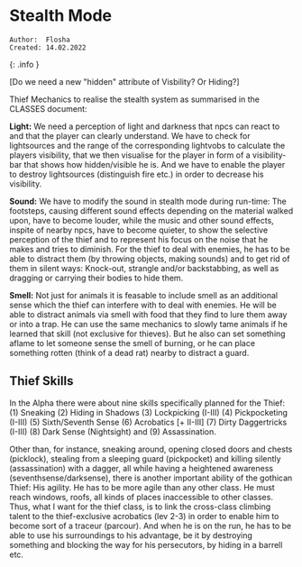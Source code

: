 # Stealth Mode

```
Author:  Flosha
Created: 14.02.2022
```
{: .info }

[Do we need a new "hidden" attribute of Visbility? Or Hiding?]

Thief Mechanics to realise the stealth system as summarised in the CLASSES document:

**Light:** We need a perception of light and darkness that npcs can react to and that the player can clearly understand. We have to check for lightsources and the range of the corresponding lightvobs to calculate the players visibility, that we then visualise for the player in form of a visibility-bar that shows how hidden/visible he is. And we have to enable the player to destroy lightsources (distinguish fire etc.) in order to decrease his visibility.

**Sound:** We have to modify the sound in stealth mode during run-time: The footsteps, causing different sound effects depending on the material walked upon, have to become louder, while the music and other sound effects, inspite of nearby npcs, have to become quieter, to show the selective perception of the thief and to represent his focus on the noise that he makes and tries to diminish. For the thief to deal with enemies, he has to be able to distract them (by throwing objects, making sounds) and to get rid of them in silent ways: Knock-out, strangle and/or backstabbing, as well as dragging or carrying their bodies to hide them. 

**Smell:** Not just for animals it is feasable to include smell as an additional sense which the thief can interfere with to deal with enemies. He will be able to distract animals via smell with food that they find to lure them away or into a trap. He can use the same mechanics to slowly tame animals if he learned that skill (not exclusive for thieves). But he also can set something aflame to let someone sense the smell of burning, or he can place something rotten (think of a dead rat) nearby to distract a guard. 


## Thief Skills

In the Alpha there were about nine skills specifically planned for the Thief:
(1) Sneaking
(2) Hiding in Shadows
(3) Lockpicking (I-III)
(4) Pickpocketing (I-III)
(5) Sixth/Seventh Sense
(6) Acrobatics [+ II-III]
(7) Dirty Daggertricks (I-III)
(8) Dark Sense (Nightsight) and 
(9) Assassination. 

Other than, for instance, sneaking around, opening closed doors and chests (picklock), stealing from a sleeping guard (pickpocket) and killing silently (assassination) with a dagger, all while having a heightened awareness (seventhsense/darksense), there is another important ability of the gothican Thief: His agility. He has to be more agile than any other class. He must reach windows, roofs, all kinds of places inaccessible to other classes. Thus, what I want for the thief class, is to link the cross-class climbing talent to the thief-exclusive acrobatics (lev 2-3) in order to enable him to become sort of a traceur (parcour). And when he is on the run, he has to be able to use his surroundings to his advantage, be it by destroying something and blocking the way for his persecutors, by hiding in a barrell etc. 


<style>
    main {
        background: url("/_img/bg/code.jpg");
        background-position: top right;
        background-size: 70%;
        background-repeat: no-repeat;
        width: 100%;
    }
</style>